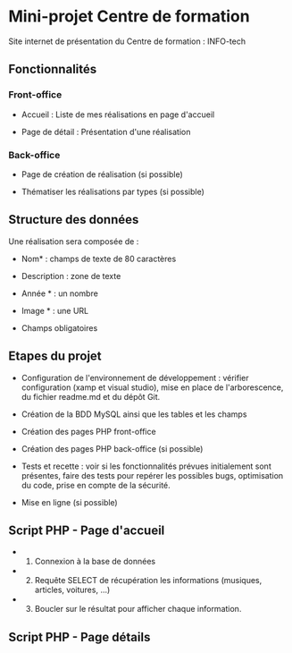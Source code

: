 
# Mini-projet Centre de formation
 
Site internet de présentation du Centre de formation : INFO-tech
 
## Fonctionnalités
 
### Front-office

- Accueil : Liste de mes réalisations en page d'accueil

- Page de détail : Présentation d'une réalisation
 
### Back-office

- Page de création de réalisation (si possible)

- Thématiser les réalisations par types (si possible)
 
## Structure des données
 
Une réalisation sera composée de :

- Nom* : champs de texte de 80 caractères

- Description  : zone de texte

- Année * : un nombre

- Image * : une URL

* Champs obligatoires
 
## Etapes du projet
 
- Configuration de l'environnement de développement : vérifier configuration (xamp et visual studio), mise en place de l'arborescence, du fichier readme.md et du dépôt Git.

- Création de la BDD MySQL ainsi que les tables et les champs

- Création des pages PHP front-office

- Création des pages PHP back-office (si possible)

- Tests et recette : voir si les fonctionnalités prévues initialement sont présentes, faire des tests pour repérer les possibles bugs, optimisation du code, prise en compte de la sécurité.

- Mise en ligne (si possible)
 
## Script PHP - Page d'accueil
 
- 1) Connexion à la base de données

- 2) Requête SELECT de récupération les informations (musiques, articles, voitures, ...)

- 3) Boucler sur le résultat pour afficher chaque information.
 
## Script PHP - Page détails
 